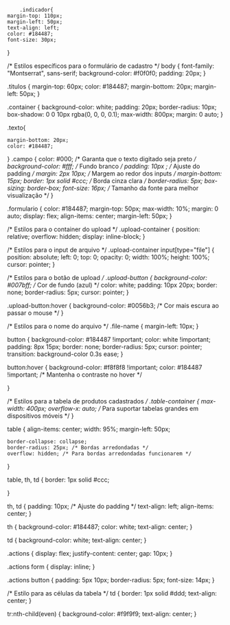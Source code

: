 
        .indicador{
    margin-top: 110px;
    margin-left: 50px;
    text-align: left;
    color: #184487;
    font-size: 30px;
}

/* Estilos específicos para o formulário de cadastro */
body {
    font-family: "Montserrat", sans-serif;
    background-color: #f0f0f0;
    padding: 20px;
}

.titulos {
    margin-top: 60px;
    color: #184487;
    margin-bottom: 20px;
    margin-left: 50px;
}

.container {
    background-color: white;
    padding: 20px;
    border-radius: 10px;
    box-shadow: 0 0 10px rgba(0, 0, 0, 0.1);
    max-width: 800px;
    margin: 0 auto;
}



.texto{
    
    margin-bottom: 20px;
    color: #184487;
    
}
.campo {
    color: #000; /* Garanta que o texto digitado seja preto */
    background-color: #fff; /* Fundo branco */
    padding: 10px ; /* Ajuste do padding */
    margin: 2px 10px; /* Margem ao redor dos inputs */
    margin-bottom: 15px;
    border: 1px solid #ccc; /* Borda cinza clara */
    border-radius: 5px;
    box-sizing: border-box;
    font-size: 16px; /* Tamanho da fonte para melhor visualização */
}


.formulario {
    color: #184487;
    margin-top: 50px;
    max-width: 10%;
    margin: 0 auto;
    display: flex;
    align-items: center;
    margin-left: 50px;
}


/* Estilos para o container do upload */
.upload-container {
    position: relative;
    overflow: hidden;
    display: inline-block;
}

/* Estilos para o input de arquivo */
.upload-container input[type="file"] {
    position: absolute;
    left: 0;
    top: 0;
    opacity: 0;
    width: 100%;
    height: 100%;
    cursor: pointer;
}

/* Estilos para o botão de upload */
.upload-button {
    background-color: #007bff; /* Cor de fundo (azul) */
    color: white;
    padding: 10px 20px;
    border: none;
    border-radius: 5px;
    cursor: pointer;
}

.upload-button:hover {
    background-color: #0056b3; /* Cor mais escura ao passar o mouse */
}

/* Estilos para o nome do arquivo */
.file-name {
    margin-left: 10px;
}





button {
    background-color: #184487 !important;
    color: white !important; 
    padding: 8px 15px;
    border: none;
    border-radius: 5px;
    cursor: pointer;
    transition: background-color 0.3s ease;
}

button:hover {
    background-color: #f8f8f8 !important;
    color: #184487 !important; /* Mantenha o contraste no hover */

}

/* Estilos para a tabela de produtos cadastrados */
.table-container {
    max-width: 400px;
    overflow-x: auto; /* Para suportar tabelas grandes em dispositivos móveis */
}

table {
    align-items: center;
    width: 95%;
    margin-left: 50px;

    border-collapse: collapse;
    border-radius: 25px; /* Bordas arredondadas */
    overflow: hidden; /* Para bordas arredondadas funcionarem */
    
}

table, th, td {
    border: 1px solid #ccc;
    
}

th, td {
    padding: 10px; /* Ajuste do padding */
    text-align: left;
    align-items: center;
}

th {
    background-color: #184487;
    color: white;
    text-align: center;
}

td {
    background-color: white;
    text-align: center;
}

.actions {
    display: flex;
    justify-content: center;
    gap: 10px;
}

.actions form {
    display: inline;
}

.actions button {
    padding: 5px 10px;
    border-radius: 5px;
    font-size: 14px;
}

/* Estilo para as células da tabela */
td {
    border: 1px solid #ddd;
    text-align: center;
}

tr:nth-child(even) {
    background-color: #f9f9f9;
    text-align: center;
}
    </style> 